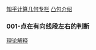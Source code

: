 [知乎计算几何专栏](https://zhuanlan.zhihu.com/p/33355636)
[凸包介绍](https://cyw3.github.io/YalesonChan/2016/ConvexHull.html)

### 001-点在有向线段左右的判断
[理论解释](https://github.com/dslming/learningComputerGraphics/tree/master/数学基础/010-三角形数学基础/note.png)
